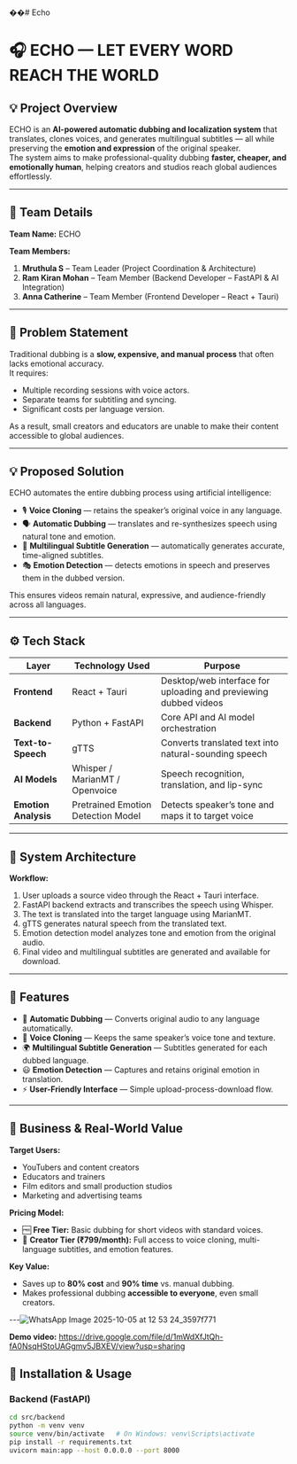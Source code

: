 ��#   E c h o 
 



# 🎧 ECHO — LET EVERY WORD REACH THE WORLD

## 💡 Project Overview
ECHO is an **AI-powered automatic dubbing and localization system** that translates, clones voices, and generates multilingual subtitles — all while preserving the **emotion and expression** of the original speaker.  
The system aims to make professional-quality dubbing **faster, cheaper, and emotionally human**, helping creators and studios reach global audiences effortlessly.

---

## 👥 Team Details
**Team Name:** ECHO  

**Team Members:**  
1. **Mruthula S** – Team Leader (Project Coordination & Architecture)  
2. **Ram Kiran Mohan** – Team Member (Backend Developer – FastAPI & AI Integration)  
3. **Anna Catherine** – Team Member (Frontend Developer – React + Tauri)

---

## 🚩 Problem Statement
Traditional dubbing is a **slow, expensive, and manual process** that often lacks emotional accuracy.  
It requires:
- Multiple recording sessions with voice actors.  
- Separate teams for subtitling and syncing.  
- Significant costs per language version.  

As a result, small creators and educators are unable to make their content accessible to global audiences.

---

## 💡 Proposed Solution
ECHO automates the entire dubbing process using artificial intelligence:  
- 🎙️ **Voice Cloning** — retains the speaker’s original voice in any language.  
- 🗣️ **Automatic Dubbing** — translates and re-synthesizes speech using natural tone and emotion.  
- 💬 **Multilingual Subtitle Generation** — automatically generates accurate, time-aligned subtitles.  
- 🎭 **Emotion Detection** — detects emotions in speech and preserves them in the dubbed version.  

This ensures videos remain natural, expressive, and audience-friendly across all languages.

---

## ⚙️ Tech Stack

| Layer | Technology Used | Purpose |
|-------|------------------|----------|
| **Frontend** | React + Tauri | Desktop/web interface for uploading and previewing dubbed videos |
| **Backend** | Python + FastAPI | Core API and AI model orchestration |
| **Text-to-Speech** | gTTS | Converts translated text into natural-sounding speech |
| **AI Models** | Whisper / MarianMT / Openvoice | Speech recognition, translation, and lip-sync |
| **Emotion Analysis** | Pretrained Emotion Detection Model | Detects speaker’s tone and maps it to target voice |

---

## 🧠 System Architecture
**Workflow:**
1. User uploads a source video through the React + Tauri interface.  
2. FastAPI backend extracts and transcribes the speech using Whisper.  
3. The text is translated into the target language using MarianMT.  
4. gTTS generates natural speech from the translated text.  
5. Emotion detection model analyzes tone and emotion from the original audio.   
6. Final video and multilingual subtitles are generated and available for download.  

---

## 🚀 Features
- 🎤 **Automatic Dubbing** — Converts original audio to any language automatically.  
- 🧬 **Voice Cloning** — Keeps the same speaker’s voice tone and texture.  
- 🌍 **Multilingual Subtitle Generation** — Subtitles generated for each dubbed language.  
- 😃 **Emotion Detection** — Captures and retains original emotion in translation.  
- ⚡ **User-Friendly Interface** — Simple upload-process-download flow.  

---

## 💼 Business & Real-World Value
**Target Users:**  
- YouTubers and content creators  
- Educators and trainers  
- Film editors and small production studios  
- Marketing and advertising teams  

**Pricing Model:**  
- 🆓 **Free Tier:** Basic dubbing for short videos with standard voices.  
- 💎 **Creator Tier (₹799/month):** Full access to voice cloning, multi-language subtitles, and emotion features.

**Key Value:**  
- Saves up to **80% cost** and **90% time** vs. manual dubbing.  
- Makes professional dubbing **accessible to everyone**, even small creators.

---![WhatsApp Image 2025-10-05 at 12 53 24_3597f771](https://github.com/user-attachments/assets/4dd97464-5743-4840-990e-5cce211bbdf3)

**Demo video:**
https://drive.google.com/file/d/1mWdXfJtQh-fA0NsqHStoUAGgmv5JBXEV/view?usp=sharing



## 🧩 Installation & Usage

### Backend (FastAPI)
```bash
cd src/backend
python -m venv venv
source venv/bin/activate   # On Windows: venv\Scripts\activate
pip install -r requirements.txt
uvicorn main:app --host 0.0.0.0 --port 8000
